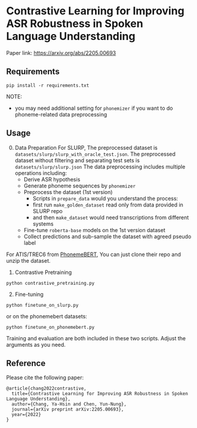 # Contrastive Learning for Improving ASR Robustness in Spoken Language Understanding
Paper link: https://arxiv.org/abs/2205.00693 

## Requirements
```
pip install -r requirements.txt
```
NOTE: 
- you may need additional setting for `phonemizer` if you want to do phoneme-related data preprocessing

## Usage

0. Data Preparation
For SLURP,
The preprocessed dataset is `datasets/slurp/slurp_with_oracle_test.json`.
The preprocessed dataset without filtering and separating test sets is `datasets/slurp/slurp.json`
The data preprocessing includes multiple operations including:
    - Derive ASR hypothesis
    - Generate phoneme sequences by `phonemizer`
    - Preprocess the dataset (1st version)
        - Scripts in `prepare_data` would you understand the process:
        - first run `make_golden_dataset` read only from data provided in SLURP repo
        - and then `make_dataset` would need transcriptions from different systems
    - Fine-tune `roberta-base` models on the 1st version dataset
    - Collect predictions and sub-sample the dataset with agreed pseudo label


For ATIS/TREC6 from [PhonemeBERT](https://github.com/Observeai-Research/Phoneme-BERT),
You can just clone their repo and unzip the dataset.

1. Contrastive Pretraining
```
python contrastive_pretraining.py
```

2. Fine-tuning
```
python finetune_on_slurp.py
```
or on the phonemebert datasets:
```
python finetune_on_phonemebert.py
```

Training and evaluation are both included in these two scripts.
Adjust the arguments as you need.

## Reference
Please cite the following paper:
```
@article{chang2022contrastive,
  title={Contrastive Learning for Improving ASR Robustness in Spoken Language Understanding},
  author={Chang, Ya-Hsin and Chen, Yun-Nung},
  journal={arXiv preprint arXiv:2205.00693},
  year={2022}
}
```
